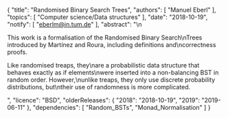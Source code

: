 {
    "title": "Randomised Binary Search Trees",
    "authors": [
        "Manuel Eberl"
    ],
    "topics": [
        "Computer science/Data structures"
    ],
    "date": "2018-10-19",
    "notify": [
        "eberlm@in.tum.de"
    ],
    "abstract": "\n<p>This work is a formalisation of the Randomised Binary Search\nTrees introduced by Martínez and Roura, including definitions and\ncorrectness proofs.</p> <p>Like randomised treaps, they\nare a probabilistic data structure that behaves exactly as if elements\nwere inserted into a non-balancing BST in random order. However,\nunlike treaps, they only use discrete probability distributions, but\ntheir use of randomness is more complicated.</p>",
    "licence": "BSD",
    "olderReleases": {
        "2018": "2018-10-19",
        "2019": "2019-06-11"
    },
    "dependencies": [
        "Random_BSTs",
        "Monad_Normalisation"
    ]
}